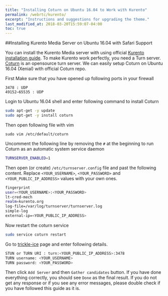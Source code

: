 ```yaml
---
title: "Installing Coturn on Ubuntu 16.04 to Work with Kurento"
permalink: /webrtc/kurento/
excerpt: "Instructions and suggestions for upgrading the theme."
last_modified_at: 2018-03-20T15:59:07-04:00
toc: true
---
```



##Installing Kurento Media Server on Ubuntu 16.04 with Safari Support

You can install the Kurento Media server with using official [Kurento installation guide](http://doc-kurento.readthedocs.io/en/stable/user/installation.html). To make Kurento work perfectly, you need a Turn server.
[Coturn](https://github.com/coturn/coturn) is an opensource turn server. We can easily setup Coturn on Ubuntu 16.04 (Xenial) with official Coturn repo. 

First Make sure that you have opened up following ports in your firewall


```
3478 : UDP
49152–65535 : UDP
```

Login to Ubuntu 16.04 shell and enter following command to install Coturn


```bash
sudo apt-get -y update
sudo apt-get -y install coturn
```

Then open following file with vim 
```
sudo vim /etc/default/coturn
```

Uncomment the following line by removing the `#` at the beginning to run Coturn as an automatic system service daemon
```bash
TURNSERVER_ENABLED=1
```

Then open (or create) `/etc/turnserver.config` file and past the following content. Replace `<YOUR_USERNAME>`, `<YOUR_PASSWORD>` and `<YOUR_PUBLIC_IP_ADDRESS>` values with your own ones.

```bash
fingerprint
user=<YOUR_USERNAME>:<YOUR_PASSWORD>
lt-cred-mech
realm=kurento.org
log-file=/var/log/turnserver/turnserver.log
simple-log
external-ip=<YOUR_PUBLIC_IP_ADDRESS>
```

Now restart the coturn service

```bash
sudo service coturn restart
```

Go to [trickle-ice](https://webrtc.github.io/samples/src/content/peerconnection/trickle-ice/) page and enter following details.

```bash
STUN or TURN URI : turn:<YOUR_PUBLIC_IP_ADDRESS>:3478
TURN username: <YOUR_USERNAME>
TURN password: <YOUR_PASSWORD>
```

Then click `Add Server` and then `Gather candidates` button. If you have done everything correctly, you should see `Done` as the final result. If you do not get any response or if you see any error messages, please double check if you have followed this guide as it is.